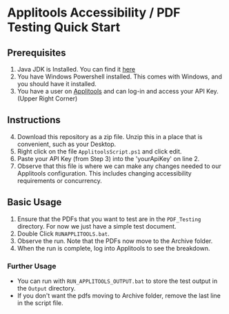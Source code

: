 # Applitools Accessibility / PDF Testing Quick Start #

## Prerequisites ##
1. Java JDK is Installed. You can find it [here](https://www.oracle.com/java/technologies/downloads/)
2. You have Windows Powershell installed. This comes with Windows, and you should have it installed. 
3. You have a user on [Applitools](https://eyes.applitools.com) and can log-in and access your API Key. (Upper Right Corner)

## Instructions ##

4. Download this repository as a zip file. Unzip this in a place that is convenient, such as your Desktop. 
5. Right click on the file `ApplitoolsScript.ps1` and click edit. 
6. Paste your API Key (from Step 3) into the 'yourApiKey' on line 2. 
7. Observe that this file is where we can make any changes needed to our Applitools configuration. This includes changing accessibility requirements or concurrency. 

## Basic Usage ## 

1. Ensure that the PDFs that you want to test are in the `PDF_Testing` directory. 
For now we just have a simple test document. 
2. Double Click `RUNAPPLITOOLS.bat`. 
3. Observe the run. Note that the PDFs now move to the Archive folder. 
4. When the run is complete, log into Applitools to see the breakdown. 

### Further Usage ###

* You can run with `RUN_APPLITOOLS_OUTPUT.bat` to store the test output in the `Output` directory. 
* If you don't want the pdfs moving to Archive folder, remove the last line in the script file. 
